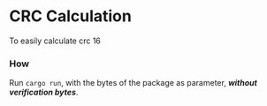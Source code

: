 # CRC Calculation

To easily calculate crc 16

### How

Run `cargo run`, with the bytes of the package as parameter,
***without verification bytes***.
